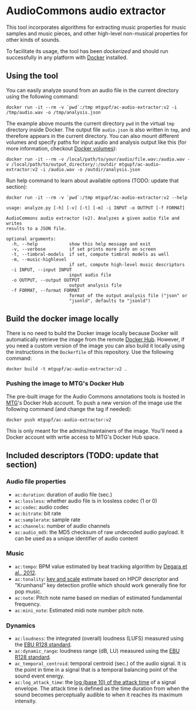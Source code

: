 # AudioCommons audio extractor

This tool incorporates algorithms for extracting music properties for music samples and music pieces, and other high-level non-musical properties for other kinds of sounds. 

To facilitate its usage, the tool has been *dockerized* and should run successfully in any platform with [Docker](https://www.docker.com/) installed.


## Using the tool

You can easily analyze sound from an audio file in the current directory using the following command:

```
docker run -it --rm -v `pwd`:/tmp mtgupf/ac-audio-extractor:v2 -i /tmp/audio.wav -o /tmp/analysis.json
```

The example above mounts the current directory ``pwd`` in the virtual `tmp` directory inside Docker. The output file `audio.json` is also written in `tmp`, and therefore appears in the current directory. You can also mount different volumes and specify paths for input audio and analysis output like this (for more information, checkout [Docker volumes](https://docs.docker.com/storage/volumes/)):

```
docker run -it --rm -v /local/path/to/your/audio/file.wav:/audio.wav -v /local/path/to/output_directory/:/outdir mtgupf/ac-audio-extractor:v2 -i /audio.wav -o /outdir/analysis.json
```

Run help command to learn about available options (TODO: update that section):

```
docker run -it --rm -v `pwd`:/tmp mtgupf/ac-audio-extractor:v2 --help

usage: analyze.py [-h] [-v] [-t] [-m] -i INPUT -o OUTPUT [-f FORMAT]

AudioCommons audio extractor (v2). Analyzes a given audio file and writes
results to a JSON file.

optional arguments:
  -h, --help            show this help message and exit
  -v, --verbose         if set prints more info on screen
  -t, --timbral-models  if set, compute timbral models as well
  -m, --music-highlevel
                        if set, compute high-level music descriptors
  -i INPUT, --input INPUT
                        input audio file
  -o OUTPUT, --output OUTPUT
                        output analysis file
  -f FORMAT, --format FORMAT
                        format of the output analysis file ("json" or
                        "jsonld", defaults to "jsonld")
```



## Build the docker image locally

There is no need to build the Docker image locally because Docker will automatically retrieve the image from the remote [Docker Hub](https://hub.docker.com). However, if you need a custom version of the image you can also build it locally using the instructions in the `Dockerfile` of this repository. Use the following command:

```
docker build -t mtgupf/ac-audio-extractor:v2 .
```

### Pushing the image to MTG's Docker Hub

The pre-built image for the Audio Commons annotations tools is hosted in [MTG](http://mtg.upf.edu/)'s Docker Hub account. To push a new version of the image use the following command (and change the tag if needed):

```
docker push mtgupf/ac-audio-extractor:v2
```

This is only meant for the admins/maintainers of the image. You'll need a Docker account with wrtie access to MTG's Docker Hub space.


## Included descriptors (TODO: update that section)

### Audio file properties
- ```ac:duration```: duration of audio file (sec.)
- ```ac:lossless```: whether audio file is in lossless codec (1 or 0)
- ```ac:codec```: audio codec
- ```ac:bitrate```: bit rate
- ```ac:samplerate```: sample rate
- ```ac:channels```: number of audio channels
- ```ac:audio_md5```: the MD5 checksum of raw undecoded audio payload. It can be used as a unique identifier of audio content

### Music
- ```ac:tempo```: BPM value estimated by beat tracking algorithm by [Degara et al., 2012](http://essentia.upf.edu/documentation/reference/std_RhythmExtractor2013.html).
- ```ac:tonality```: [key and scale](http://essentia.upf.edu/documentation/reference/std_Key.html) estimate based on HPCP descriptor and "Krumhansl" key detection profile which should work generally fine for pop music. 
- ```ac:note```: Pitch note name based on median of estimated fundamental frequency.
- ```ac:mini_note```: Estimated midi note number pitch note.

### Dynamics
- ```ac:loudness```: the integrated (overall) loudness (LUFS) measured using the [EBU R128 standard](http://essentia.upf.edu/documentation/reference/std_LoudnessEBUR128.html).
- ```ac:dynamic_range```: loudness range (dB, LU) measured using the [EBU R128 standard](http://essentia.upf.edu/documentation/reference/std_LoudnessEBUR128.html).
- ```ac_temporal_centroid```: temporal centroid (sec.) of the audio signal. It is the point in time in a signal that is a temporal balancing point of the sound event energy.
- ```ac:log_attack_time```: the [log (base 10) of the attack time](http://essentia.upf.edu/documentation/reference/std_LogAttackTime.html) of a signal envelope. The attack time is defined as the time duration from when the sound becomes perceptually audible to when it reaches its maximum intensity.
